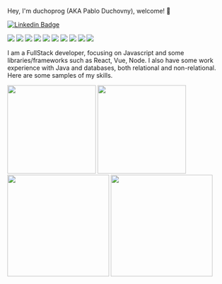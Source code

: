  Hey, I'm duchoprog (AKA Pablo Duchovny), welcome! 👋

[![Linkedin Badge](https://img.shields.io/badge/-duchoprog-blue?style=flat-square&logo=Linkedin&logoColor=white&link=https://https://www.linkedin.com/in/pablo-l-duchovny/)](https://www.linkedin.com/in/pablo-l-duchovny/)

![](https://img.shields.io/badge/HTML5-orange) ![](https://img.shields.io/badge/CSS-red) ![](https://img.shields.io/badge/Javascript-green) ![](https://img.shields.io/badge/React-gold) ![](https://img.shields.io/badge/Vue-gray) ![](https://img.shields.io/badge/Node-orange) ![](https://img.shields.io/badge/Express-orange) ![](https://img.shields.io/badge/SQL-red) ![](https://img.shields.io/badge/Sequelize-green) ![](https://img.shields.io/badge/Sequelize-gold)

I am a FullStack developer, focusing on Javascript and some libraries/frameworks such as React, Vue, Node. I also have some work experience with Java and databases, both relational and non-relational.
Here are some samples of my skills.

[<img src="https://www.estudioliquid.com.ar/images/calcThumb.png" height=200>](https://www.estudioliquid.com.ar/reactcalc)
[<img src="https://www.estudioliquid.com.ar/images/lyttonethumb.png" height=200>](https://www.estudioliquid.com.ar/Lyttone)<br>
[<img src="https://www.estudioliquid.com.ar/images/diabethumb.png" height=230>](https://www.estudioliquid.com.ar/diabetes)
[<img src="https://www.estudioliquid.com.ar/images/SilkworksThumb.png" height=230>](https://www.estudioliquid.com.ar/DGallery)




